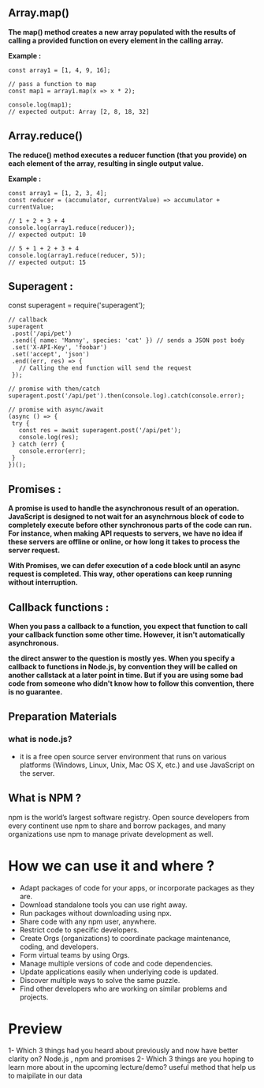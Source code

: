 ## Array.map()

**The map() method creates a new array populated with the results of calling a provided function on every element in the calling array.**

**Example :**
```
const array1 = [1, 4, 9, 16];

// pass a function to map
const map1 = array1.map(x => x * 2);

console.log(map1);
// expected output: Array [2, 8, 18, 32]
```

## Array.reduce()

**The reduce() method executes a reducer function (that you provide) on each element of the array, resulting in single output value.**

**Example :**
```
const array1 = [1, 2, 3, 4];
const reducer = (accumulator, currentValue) => accumulator + currentValue;

// 1 + 2 + 3 + 4
console.log(array1.reduce(reducer));
// expected output: 10

// 5 + 1 + 2 + 3 + 4
console.log(array1.reduce(reducer, 5));
// expected output: 15
```

## Superagent :

const superagent = require('superagent');
 ```
// callback
superagent
  .post('/api/pet')
  .send({ name: 'Manny', species: 'cat' }) // sends a JSON post body
  .set('X-API-Key', 'foobar')
  .set('accept', 'json')
  .end((err, res) => {
    // Calling the end function will send the request
  });
 
// promise with then/catch
superagent.post('/api/pet').then(console.log).catch(console.error);
 
// promise with async/await
(async () => {
  try {
    const res = await superagent.post('/api/pet');
    console.log(res);
  } catch (err) {
    console.error(err);
  }
})();
```

## Promises :

**A promise is used to handle the asynchronous result of an operation. JavaScript is designed to not wait for an asynchrnous block of code to completely execute before other synchronous parts of the code can run. For instance, when making API requests to servers, we have no idea if these servers are offline or online, or how long it takes to process the server request.**

**With Promises, we can defer execution of a code block until an async request is completed. This way, other operations can keep running without interruption.**


## Callback functions :

**When you pass a callback to a function, you expect that function to call your callback function some other time. However, it isn't automatically asynchronous.**

**the direct answer to the question is mostly yes. When you specify a callback to functions in Node.js, by convention they will be called on another callstack at a later point in time. But if you are using some bad code from someone who didn't know how to follow this convention, there is no guarantee.**


## Preparation Materials
### what is node.js?
* it is a free open source server environment that runs on various platforms (Windows, Linux, Unix, Mac OS X, etc.) and use JavaScript on the server.

## What is NPM ?
npm is the world’s largest software registry. Open source developers from every continent use npm to share and borrow packages, and many organizations use npm to manage private development as well.

# How we can use it and where ?
* Adapt packages of code for your apps, or incorporate packages as they are.
* Download standalone tools you can use right away.
* Run packages without downloading using npx.
* Share code with any npm user, anywhere.
* Restrict code to specific developers.
* Create Orgs (organizations) to coordinate package maintenance, coding, and developers.
* Form virtual teams by using Orgs.
* Manage multiple versions of code and code dependencies.
* Update applications easily when underlying code is updated.
* Discover multiple ways to solve the same puzzle.
* Find other developers who are working on similar problems and projects.
 
# Preview
1- Which 3 things had you heard about previously and now have better clarity on?
Node.js , npm and promises 
2- Which 3 things are you hoping to learn more about in the upcoming lecture/demo?
useful method that help us to maipilate in our data 
